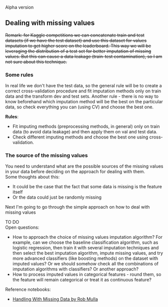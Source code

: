 Alpha version

## Dealing with missing values
~~Remark: for Kaggle competitions we can concatenate train and test datasets (if we have the test dataset) and use this dataset for values imputation to get higher score on the leaderboard. This way we will be leveraging the distribution of a test set for better imputation of missing values. But this can cause a data leakage (train-test contamination), so I am not sure about this technique.~~   

### Some rules
In real life we don't have the test data, so the general rule will be to create a correct cross-validation procedure and fit imputation methods only on train data and the transform dev and test sets. Another rule - there is no way to know beforehand which imputation method will be the best on the particular data, so check everything you can (using CV) and choose the best one.

**Rules**:
* Fit imputing methods (preprocessing methods, in general) only on train data (to avoid data leakage) and then apply them on val and test data. 
* Check different imputing methods and choose the best one using cross-validation.

### The source of the missing values 
You need to understand what are the possible sources of the missing values in your data before deciding on the approach for dealing with them.  
Some thoughts about this:  
* It could be the case that the fact that some data is missing is the feature itself
* Or the data could just be randomly missing

Next I'm going to go through the simple approach on how to deal with missing values

TO DO  
Open questions:
* How to approach the choice of missing values imputation algorithm? For example, can we choose the baseline classification algorithm, such as logistic regression, then train it with several imputation techniques and then select the best imputation algorithm, impute missing values, and try more advanced classifiers (like boosting methods) on the dataset with imputed values? Or we should somehow check all the combinations of imputation algorithms with classifiers? Or another approach?  
* How to process imputed values in categorical features - round them, so the feature will remain categorical or treat it as continuous feature?

Reference notebooks:
* [Handling With Missing Data by Rob Mulla](https://www.kaggle.com/robikscube/handling-with-missing-data-youtube-stream/notebook)
